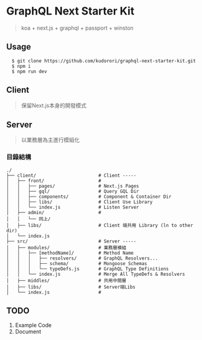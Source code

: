 # GraphQL Next Starter Kit

> koa + next.js + graphql + passport + winston

## Usage

```
  $ git clone https://github.com/kudorori/graphql-next-starter-kit.git
  $ npm i
  $ npm run dev
```

## Client

> 保留Next.js本身的開發模式


## Server

> 以業務層為主進行模組化


### 目錄結構

```
./
├── client/                       # Client -----
│   ├── front/                    #
│   │   ├── pages/                # Next.js Pages
│   │   ├── gql/                  # Query GQL Dir
│   │   ├── components/           # Component & Container Dir
│   │   ├── libs/                 # Client Use Library
│   │   └── index.js              # Listen Server
│   ├── admin/                    #
│   │   └── 同上/                  
│   ├── libs/                     # Client 端共用 Library (ln to other dir)
│   └── index.js
├── src/                          # Server -----
│   ├── modules/                  # 業務層模組
│   │   ├── [methodName]/         # Method Name
│   │   │   ├── resolvers/        # GraphQL Resolvers...
│   │   │   ├── schema/           # Mongoose Schemas
│   │   │   └── typeDefs.js       # GraphQL Type Definitions
│   │   └── index.js              # Merge All TypeDefs & Resolvers
│   ├── middles/                  # 共用中間層
│   ├── libs/                     # Server端Libs
│   └── index.js                  #
```


## TODO
1. Example Code
2. Document
